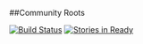 ##Community Roots  

[![Build Status](https://travis-ci.org/CommunityRoots/Transparent-Donation-System.svg)](https://travis-ci.org/CommunityRoots/Transparent-Donation-System) 
[![Stories in Ready](https://badge.waffle.io/CommunityRoots/Transparent-Donation-System.png?label=ready&title=Ready)](https://waffle.io/CommunityRoots/Transparent-Donation-System)
